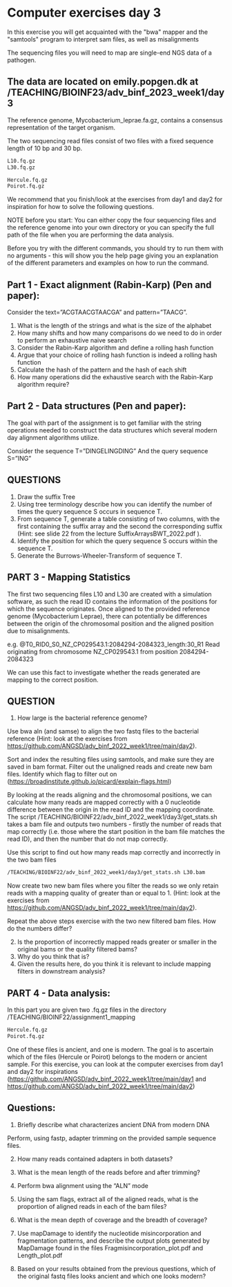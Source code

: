 # Computer exercises day 3
In this exercise you will get acquainted with the "bwa" mapper and the "samtools" program to interpret sam files, as well as misalignments

The sequencing files you will need to map are single-end NGS data of a pathogen.

## The data are located on emily.popgen.dk at /TEACHING/BIOINF23/adv_binf_2023_week1/day3

The reference genome, Mycobacterium_leprae.fa.gz, contains a consensus representation of the target organism.

The two sequencing read files consist of two files with a fixed sequence length of 10 bp and 30 bp.

~~~bash
L10.fq.gz
L30.fq.gz
~~~

~~~bash
Hercule.fq.gz
Poirot.fq.gz
~~~

We recommend that you finish/look at the exercises from day1 and day2 for inspiration for how to solve the following questions.

NOTE before you start:
You can either copy the four sequencing files and the reference genome into your own directory or you can specify the full path of the file when you are performing the data analysis.

Before you try with the different commands, you should try to run them with no arguments - this will show you the help page giving you an explanation of the different parameters and examples on how to run the command. 

## Part 1 - Exact alignment (Rabin-Karp) (Pen and paper):

Consider the text=”ACGTAACGTAACGA” and pattern=”TAACG”.

1. What is the length of the strings and what is the size of the alphabet
2. How many shifts and how many comparisons do we need to do in order to perform an exhaustive naive search
3. Consider the Rabin-Karp algorithm and define a rolling hash function
4. Argue that your choice of rolling hash function is indeed a rolling hash function
5. Calculate the hash of the pattern and the hash of each shift
6. How many operations did the exhaustive search with the Rabin-Karp algorithm require?

## Part 2 - Data structures (Pen and paper):
The goal with part of the assignment is to get familiar with the string operations needed to construct the data structures which several modern day alignment algorithms utilize.

Consider the sequence T=”DINGELINGDING”
And the query sequence S=”ING”

## QUESTIONS
1. Draw the suffix Tree
2. Using tree terminology describe how you can identify the number of times the query sequence S occurs in sequence T.
3. From sequence T, generate a table consisting of two columns, with the first containing the suffix array and the second the corresponding suffix (Hint: see slide 22 from the lecture SuffixArraysBWT_2022.pdf ).
4. Identify the position for which the query sequence S occurs within the sequence T. 
5. Generate the Burrows-Wheeler-Transform of sequence T.

## PART 3 - Mapping Statistics

The first two sequencing files L10 and L30 are created with a simulation software, as such the read ID contains the information of the positions for which the sequence originates. Once aligned to the provided reference genome (Mycobacterium Leprae), there can potentially be differences between the origin of the chromosomal position and the aligned position due to misalignments.

e.g.
@T0_RID0_S0_NZ_CP029543.1:2084294-2084323_length:30_R1
Read originating from chromosome 
NZ_CP029543.1
from position
2084294-2084323

We can use this fact to investigate whether the reads generated are mapping to the correct position. 

## QUESTION

1. How large is the bacterial reference genome?

Use bwa aln (and samse) to align the two fastq files to the bacterial reference (Hint: look at the exercises from https://github.com/ANGSD/adv_binf_2022_week1/tree/main/day2).

Sort and index the resulting files using samtools, and make sure they are saved in bam format. 
Filter out the unaligned reads and create new bam files. Identify which flag to filter out on (https://broadinstitute.github.io/picard/explain-flags.html)

By looking at the reads aligning and the chromosomal positions, we can calculate how many reads are mapped correctly with a 0 nucleotide difference between the origin in the read ID and the mapping coordinate. The script /TEACHING/BIOINF22/adv_binf_2022_week1/day3/get_stats.sh takes a bam file and outputs two numbers - firstly the number of reads that map correctly (i.e. those where the start position in the bam file matches the read ID), and then the number that do not map correctly.

Use this script to find out how many reads map correctly and incorrectly in the two bam files 
~~~bash
/TEACHING/BIOINF22/adv_binf_2022_week1/day3/get_stats.sh L30.bam
~~~

Now create two new bam files where you filter the reads so we only retain reads with a mapping quality of greater than or equal to 1. (Hint: look at the exercises from https://github.com/ANGSD/adv_binf_2022_week1/tree/main/day2).

Repeat the above steps exercise with the two new filtered bam files. How do the numbers differ?

2. Is the proportion of incorrectly mapped reads greater or smaller in the original bams or the quality filtered bams? 
3. Why do you think that is?
4. Given the results here, do you think it is relevant to include mapping filters in downstream analysis?

## PART 4 - Data analysis:
In this part you are given two .fq.gz files in the directory /TEACHING/BIOINF22/assignment1_mapping

~~~bash
Hercule.fq.gz
Poirot.fq.gz 
~~~

One of these files is ancient, and one is modern. The goal is to ascertain which of the files (Hercule or Poirot) belongs to the modern or ancient sample. For this exercise, you can look at the computer exercises from day1 and day2 for inspirations (https://github.com/ANGSD/adv_binf_2022_week1/tree/main/day1 and https://github.com/ANGSD/adv_binf_2022_week1/tree/main/day2) 

## Questions:
1. Briefly describe what characterizes ancient DNA from modern DNA

Perform, using fastp, adapter trimming on the provided sample sequence files.

2. How many reads contained adapters in both datasets? 

3. What is the mean length of the reads before and after trimming?

4. Perform bwa alignment using the “ALN” mode
5. Using the sam flags, extract all of the aligned reads, what is the proportion of aligned reads in each of the bam files?
6. What is the mean depth of coverage and the breadth of coverage?

7. Use mapDamage to identify the nucleotide misincorporation and fragmentation patterns, and describe the output plots generated by MapDamage found in the files Fragmisincorporation_plot.pdf and Length_plot.pdf

8. Based on your results obtained from the previous questions, which of the original fastq files looks ancient and which one looks modern?





